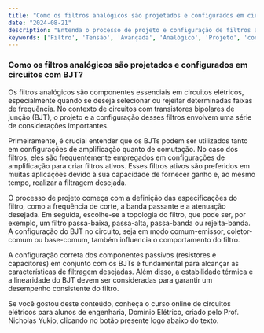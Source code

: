 ```yaml
---
title: "Como os filtros analógicos são projetados e configurados em circuitos com BJT?"
date: "2024-08-21"
description: "Entenda o processo de projeto e configuração de filtros analógicos utilizando transistores bipolares de junção (BJT) em circuitos elétricos."
keywords: ['Filtro', 'Tensão', 'Avançada', 'Analógico', 'Projeto', 'configuração', 'BJT']
---
```


### Como os filtros analógicos são projetados e configurados em circuitos com BJT?

Os filtros analógicos são componentes essenciais em circuitos elétricos, especialmente quando se deseja selecionar ou rejeitar determinadas faixas de frequência. No contexto de circuitos com transistores bipolares de junção (BJT), o projeto e a configuração desses filtros envolvem uma série de considerações importantes.

Primeiramente, é crucial entender que os BJTs podem ser utilizados tanto em configurações de amplificação quanto de comutação. No caso dos filtros, eles são frequentemente empregados em configurações de amplificação para criar filtros ativos. Esses filtros ativos são preferidos em muitas aplicações devido à sua capacidade de fornecer ganho e, ao mesmo tempo, realizar a filtragem desejada.

O processo de projeto começa com a definição das especificações do filtro, como a frequência de corte, a banda passante e a atenuação desejada. Em seguida, escolhe-se a topologia do filtro, que pode ser, por exemplo, um filtro passa-baixa, passa-alta, passa-banda ou rejeita-banda. A configuração do BJT no circuito, seja em modo comum-emissor, coletor-comum ou base-comum, também influencia o comportamento do filtro.

A configuração correta dos componentes passivos (resistores e capacitores) em conjunto com os BJTs é fundamental para alcançar as características de filtragem desejadas. Além disso, a estabilidade térmica e a linearidade do BJT devem ser consideradas para garantir um desempenho consistente do filtro.

Se você gostou deste conteúdo, conheça o curso online de circuitos elétricos para alunos de engenharia, Domínio Elétrico, criado pelo Prof. Nicholas Yukio, clicando no botão presente logo abaixo do texto.